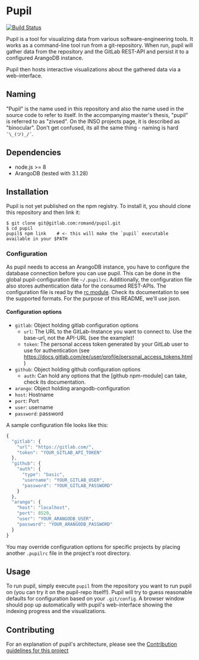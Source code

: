 Pupil
=====

[![Build Status](https://travis-ci.org/juliankotrba/Binocular.svg?branch=master)](https://travis-ci.org/juliankotrba/Binocular)

Pupil is a tool for visualizing data from various software-engineering
tools. It works as a command-line tool run from a git-repository. When
run, pupil will gather data from the repository and the GitLab
REST-API and persist it to a configured ArangoDB instance.

Pupil then hosts interactive visualizations about the gathered data
via a web-interface.

## Naming

"Pupil" is the name used in this repository and also the name used in
the source code to refer to itself. In the accompanying master's
thesis, "pupil" is referred to as "zivsed". On the INSO projects page,
it is described as "binocular". Don't get confused, its all the same
thing - naming is hard `¯\_(ツ)_/¯`.

## Dependencies

* node.js >= 8
* ArangoDB (tested with 3.1.28)

## Installation

Pupil is not yet published on the npm registry. To install it, you
should clone this repository and then link it:

``` shell
$ git clone git@gitlab.com:romand/pupil.git
$ cd pupil
pupil$ npm link    # <- this will make the `pupil` executable available in your $PATH
```

### Configuration

As pupil needs to access an ArangoDB instance, you have to configure
the database connection before you can use pupil. This can be done in
the global pupil-configuration file `~/.pupilrc`. Additionally, the
configuration file also stores authentication data for the consumed
REST-APIs. The configuration file is read by the [rc
module](https://www.npmjs.com/package/rc). Check its documentation to
see the supported formats. For the purpose of this README, we'll use
json.

#### Configuration options

- `gitlab`: Object holding gitlab configuration options
  - `url`: The URL to the GitLab-Instance you want to connect to. Use the
         base-url, not the API-URL (see the example)!
  - `token`: The personal access token generated by your GitLab user to
            use for authentication (see
            https://docs.gitlab.com/ee/user/profile/personal_access_tokens.html)
- `github`: Object holding github configuration options
  - `auth`: Can hold any options that the [github npm-module] can take, check its documentation.
- `arango`: Object holding arangodb-configuration
 - `host`: Hostname
 - `port`: Port
 - `user`: username
 - `password`: password


A sample configuration file looks like this:

``` javascript
{
  "gitlab": {
    "url": "https://gitlab.com/",
    "token": "YOUR_GITLAB_API_TOKEN"
  },
  "github": {
    "auth": {
      "type": "basic",
      "username": "YOUR_GITLAB_USER",
      "password": "YOUR_GITLAB_PASSWORD"
    }
  },
  "arango": {
    "host": "localhost",
    "port": 8529,
    "user": "YOUR_ARANGODB_USER",
    "password": "YOUR_ARANGODB_PASSWORD"
  }
}
```


You may override configuration options for specific projects by
placing another `.pupilrc` file in the project's root directory.


## Usage

To run pupil, simply execute `pupil` from the repository you want to
run pupil on (you can try it on the pupil-repo itself!). Pupil will
try to guess reasonable defaults for configuration based on your
`.git/config`. A browser window should pop up automatically with
pupil's web-interface showing the indexing progress and the
visualizations.

## Contributing

For an explanation of pupil's architecture, please see the [Contribution
guidelines for this project](docs/CONTRIBUTING.md)
